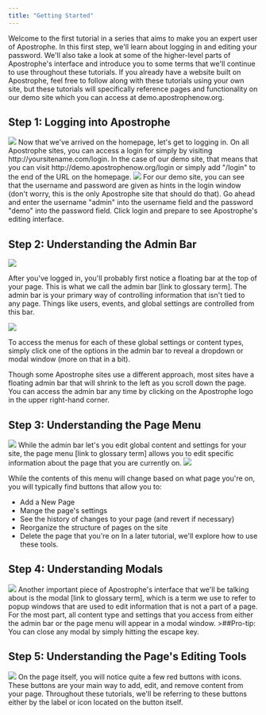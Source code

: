 ```yaml
---
title: "Getting Started"
---
```


Welcome to the first tutorial in a series that aims to make you an expert user of Apostrophe. In this first step, we'll learn about logging in and editing your password. We'll also take a look at some of the higher-level parts of Apostrophe's interface and introduce you to some terms that we'll continue to use throughout these tutorials. If you already have a website built on Apostrophe, feel free to follow along with these tutorials using your own site, but these tutorials will specifically reference pages and functionality on our demo site which you can access at demo.apostrophenow.org.

## Step 1: Logging into Apostrophe
<img src="/images/tutorials/editor/home-page.png">
Now that we've arrived on the homepage, let's get to logging in. On all Apostrophe sites, you can access a login for simply by visiting http://yoursitename.com/login. In the case of our demo site, that means that you can visit http://demo.apostrophenow.org/login or simply add "/login" to the end of the URL on the homepage.

<img src="/images/tutorials/editor/login.gif" class="shadow">
For our demo site, you can see that the username and password are given as hints in the login window (don't worry, this is the only Apostrophe site that should do that). Go ahead and enter the username "admin" into the username field and the password "demo" into the password field. Click login and prepare to see Apostrophe's editing interface.

## Step 2: Understanding the Admin Bar

<img src="/images/tutorials/editor/admin-bar.gif" class="shadow">

After you've logged in, you'll probably first notice a floating bar at the top of your page. This is what we call the admin bar [link to glossary term]. The admin bar is your primary way of controlling information that isn't tied to any page. Things like users, events, and global settings are controlled from this bar.

<img src="/images/tutorials/editor/admin-bar-open.gif" class="shadow">

To access the menus for each of these global settings or content types, simply click one of the options in the admin bar to reveal a dropdown or modal window (more on that in a bit).

Though some Apostrophe sites use a different approach, most sites have a floating admin bar that will shrink to the left as you scroll down the page. You can access the admin bar any time by clicking on the Apostrophe logo in the upper right-hand corner.

## Step 3: Understanding the Page Menu

<img src="/images/tutorials/editor/page-menu.gif" class="shadow">
While the admin bar let's you edit global content and settings for your site, the page menu [link to glossary term] allows you to edit specific information about the page that you are currently on.

<img src="/images/tutorials/editor/page-menu.png" class="shadow">


While the contents of this menu will change based on what page you're on, you will typically find buttons that allow you to:
* Add a New Page
* Mange the page's settings
* See the history of changes to your page (and revert if necessary)
* Reorganize the structure of pages on the site
* Delete the page that you're on
In a later tutorial, we'll explore how to use these tools.

## Step 4: Understanding Modals

<img src="/images/tutorials/editor/modal.gif" class="shadow">
Another important piece of Apostrophe's interface that we'll be talking about is the modal [link to glossary term], which is a term we use to refer to popup windows that are used to edit information that is not a part of a page. For the most part, all content type and settings that you access from either the admin bar or the page menu will appear in a modal window.
>##Pro-tip:
You can close any modal by simply hitting the escape key.

## Step 5: Understanding the Page's Editing Tools

<img src="/images/tutorials/editor/editing.gif" class="shadow">
On the page itself, you will notice quite a few red buttons with icons. These buttons are your main way to add, edit, and remove content from your page. Throughout these tutorials, we'll be referring to these buttons either by the label or icon located on the button itself.
